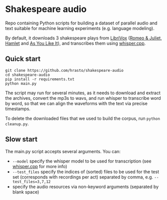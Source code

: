 # Shakespeare audio

Repo containing Python scripts for building a dataset of parallel audio and text suitable for machine learning experiments (e.g. language modeling).

By default, it downloads 3 shakespeare plays from [LibriVox](https://librivox.org) ([Romeo & Juliet](https://librivox.org/romeo-and-juliet-version-4-by-william-shakespeare/), [Hamlet](https://librivox.org/hamlet-version-3-by-william-shakespeare/) and [As You Like It](https://librivox.org/as-you-like-it-version-3-by-william-shakespeare/)), and transcribes them using [whisper.cpp](https://github.com/ggerganov/whisper.cpp).

## Quick start

```
git clone https://github.com/hrasto/shakespeare-audio
cd shakespeare-audio
pip install -r requirements.txt
python main.py
```

The script may run for several minutes, as it needs to download and extract the archives, convert the mp3s to wavs, and run whisper to transcribe word by word, so that we can align the waveforms with the text via precise timestamps.

To delete the downloaded files that we used to build the corpus, run `python cleanup.py`.

## Slow start

The main.py script accepts several arguments. You can: 

- `--model` specify the whisper model to be used for transcription (see [whisper.cpp](https://github.com/ggerganov/whisper.cpp/tree/master/models) for more info)
- `--test_files` specify the indices of (sorted) files to be used for the test set (corresponds with recordings per act) separated by comma, e.g. `--test_files=3,7,12`
- specify the audio resources via non-keyword arguments (separated by blank space)

